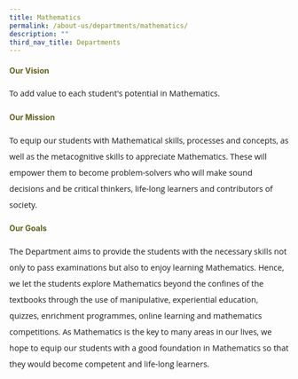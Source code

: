 ```yaml
---
title: Mathematics
permalink: /about-us/departments/mathematics/
description: ""
third_nav_title: Departments
---
```

<h4 style="color:#635f1a;font-weight:bold">Our Vision</h4>
<p style="font-size:14.5px; line-height:2;margin-top:15px; font-family:Open Sans">To add value to each student's potential in Mathematics.</p>


<h4 style="color:#635f1a;font-weight:bold">Our Mission</h4>
<p style="font-size:14.5px; line-height:2;margin-top:15px; font-family:Open Sans">To equip our students with Mathematical skills, processes and concepts, as well as the metacognitive skills to appreciate Mathematics. These will empower them to become problem-solvers who will make sound decisions and be critical thinkers, life-long learners and contributors of society.</p>



<h4 style="color:#635f1a;font-weight:bold">Our Goals</h4>
<p style="font-size:14.5px; line-height:2;margin-top:15px; font-family:Open Sans">The Department aims to provide the students with the necessary skills not only to pass examinations but also to enjoy learning Mathematics. Hence, we let the students explore Mathematics beyond the confines of the textbooks through the use of manipulative, experiential education, quizzes, enrichment programmes, online learning and mathematics competitions. As Mathematics is the key to many areas in our lives, we hope to equip our students with a good foundation in Mathematics so that they would become competent and life-long learners.</p>
